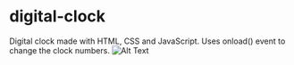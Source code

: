 # digital-clock
Digital clock made with HTML, CSS and JavaScript.
Uses onload() event to change the clock numbers.
![Alt Text](https://media.giphy.com/media/vFKqnCdLPNOKc/giphy.gif)

